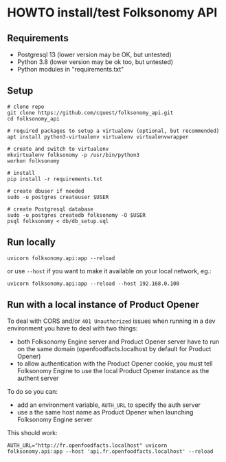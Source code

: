 # HOWTO install/test Folksonomy API

## Requirements

- Postgresql 13 (lower version may be OK, but untested)
- Python 3.8 (lower version may be ok too, but untested)
- Python modules in "requirements.txt"

## Setup

```
# clone repo
git clone https://github.com/cquest/folksonomy_api.git
cd folksonomy_api

# required packages to setup a virtualenv (optional, but recommended)
apt install python3-virtualenv virtualenv virtualenvwrapper

# create and switch to virtualenv
mkvirtualenv folksonomy -p /usr/bin/python3
workon folksonomy

# install 
pip install -r requirements.txt

# create dbuser if needed
sudo -u postgres createuser $USER

# create Postgresql database
sudo -u postgres createdb folksonomy -O $USER
psql folksonomy < db/db_setup.sql

```

## Run locally

```
uvicorn folksonomy.api:app --reload
```
or use `--host` if you want to make it available on your local network, eg.:
```
uvicorn folksonomy.api:app --reload --host 192.168.0.100
```

## Run with a local instance of Product Opener

To deal with CORS and/or `401 Unauthorized` issues when running in a dev environment you have to deal with two things:
* both Folksonomy Engine server and Product Opener server have to run on the same domain (openfoodfacts.localhost by default for Product Opener)
* to allow authentication with the Product Opener cookie, you must tell Folksonomy Engine to use the local Product Opener instance as the authent server

To do so you can:
* add an environment variable, `AUTH_URL` to specify the auth server
* use a the same host name as Product Opener when launching Folksonomy Engine server

This should work:
```
AUTH_URL="http://fr.openfoodfacts.localhost" uvicorn folksonomy.api:app --host 'api.fr.openfoodfacts.localhost' --reload
```

